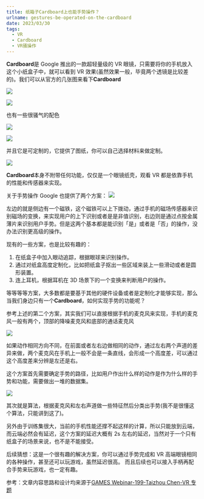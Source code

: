 ```yaml
---
title: 纸箱子Cardboard上也能手势操作？
urlname: gestures-be-operated-on-the-cardboard
date: 2023/03/30
tags:
  - VR
  - Cardboard
  - VR骚操作
---
```


**Cardboard**是 Google 推出的一款超轻量级的 VR 眼镜，只需要将你的手机放入这个小纸盒子中，就可以看到 VR 效果(虽然效果一般，毕竟两个透镜是比较差的)。我们可以从官方的几张图来看下**Cardboard**

![](https://raw.githubusercontent.com/mikaelzero/ImageSource/main/uPic/hiVMOb.png)

![](https://raw.githubusercontent.com/mikaelzero/ImageSource/main/uPic/2UqTGe.jpg)

也有一些很骚气的配色

![](https://raw.githubusercontent.com/mikaelzero/ImageSource/main/uPic/Si9tY7.png)

![](https://raw.githubusercontent.com/mikaelzero/ImageSource/main/uPic/81kyOi.png)

并且它是可定制的，它提供了图纸，你可以自己选择材料来做定制。

![](https://raw.githubusercontent.com/mikaelzero/ImageSource/main/uPic/HmNSKr.png)

**Cardboard**本身不附带任何功能，仅仅是一个眼镜纸壳，观看 VR 都是依靠手机的性能和传感器来实现。

关于手势操作 Google 也提供了两个方案：
![](https://raw.githubusercontent.com/mikaelzero/ImageSource/main/uPic/46pYeH.png)

左边的就是侧边有一个磁铁，这个磁铁可以上下拨动，通过手机的磁场传感器来识别磁场的变换，来实现用户的上下识别或者是是非值识别，右边则是通过点按金属薄片来识别用户手势。但是这两个基本都是能识别「是」或者是「否」的操作，没办法识别更高级的操作。

现有的一些方案，也是比较有趣的：

1. 在纸盒子中加入眼动追踪，根据眼球来识别操作。
2. 通过对纸盒高度定制化，比如把纸盒子抠出一些区域来装上一些滑动或者是圆形装置。
3. 连上耳机，根据耳机在 3D 场景下的一个变换来判断用户的操作。

等等等等方案，大多数都是要基于其他的硬件设备或者是定制化才能够实现，那么当我们身边只有一个**Cardboard**，如何实现手势的功能呢？

参考上述的第二个方案，其实我们可以直接根据手机的麦克风来实现，手机的麦克风一般有两个，顶部的降噪麦克风和底部的通话麦克风

![](https://raw.githubusercontent.com/mikaelzero/ImageSource/main/uPic/B8tUOq.png)

如果动作相同方向不同，在前面或者左右边做相同的动作，通过左右两个声道的差异来做，两个麦克风在手机上一般不会是一条直线，会形成一个高度差，可以通过这个高度差来分辨是左还是右。

这个方案首先需要确定手势的路径，比如用户作出什么样的动作是作为什么样的手势和功能，需要做出一堆的数据集。

![](https://raw.githubusercontent.com/mikaelzero/ImageSource/main/uPic/sNFB60.png)

其次就是算法，根据麦克风和左右声道做一些特征然后分类出手势(我不是很懂这个算法，只能讲到这了)。

另外由于训练集很大，当前的手机性能还撑不起这样的计算，所以只能放到云端，而云端必然会有延迟，这个方案的延迟大概有 2s 左右的延迟，当然对于一个只有纸盒子的场景来说，也不是不能接受。

后续猜想：这是一个很有趣的解决方案，你可以通过手势完成和 VR 高端眼镜相同的各种操作，甚至还可以玩游戏，虽然延迟很高。
而且后续也可以接入手柄再配合手势来玩游戏，也一定有趣。

参考：文章内容思路和设计均来源于[GAMES Webinar-199-Taizhou Chen-VR 专题](https://www.bilibili.com/video/BV1FQ4y1r7hk/?spm_id_from=333.1007.top_right_bar_window_default_collection.content.click&vd_source=f2663ea59eb178148105cde52cff7c29)